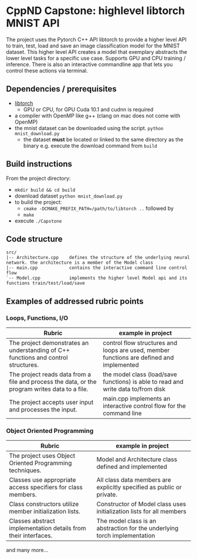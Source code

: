 # CppND Capstone: highlevel libtorch MNIST API

The project uses the Pytorch C++ API libtorch to provide a higher level API to train, test, load and save an image
classification model for the MNIST dataset. This higher level API creates a model that exemplary abstracts the lower level
tasks for a specific use case. Supports GPU and CPU training / inference.
There is also an interactive commandline app that lets you control these actions via terminal.

## Dependencies / prerequisites
* [libtorch](https://pytorch.org/get-started/locally/) 
    * GPU or CPU, for GPU Cuda 10.1 and cudnn is required
* a compiler with OpenMP like g++ (clang on mac does not come with OpenMP)
* the mnist dataset can be downloaded using the script. `python mnist_download.py`
    * the dataset **must** be located or linked to the same directory as the binary e.g. execute the download command from `build`
    
## Build instructions
From the project directory:
* `mkdir build && cd build`
* download dataset `python mnist_download.py`
* to build the project: 
   * `cmake -DCMAKE_PREFIX_PATH=/path/to/libtorch ..` followed by 
   * `make`
* execute `./Capstone`
    
## Code structure
```
src/
|-- Architecture.cpp    defines the structure of the underlying neural network. the architecture is a member of the Model class
|-- main.cpp            contains the interactive command line control flow
`-- Model.cpp           implements the higher level Model api and its functions train/test/load/save
```

## Examples of addressed rubric points
### Loops, Functions, I/O
| Rubric  | example in project |
| ------------- | ------------- |
| The project demonstrates an understanding of C++ functions and control structures.  | control flow structures and loops are used, member functions are defined and implemented  |
| The project reads data from a file and process the data, or the program writes data to a file.  | the model class (load/save functions) is able to read and write data to/from disk  |
| The project accepts user input and processes the input. | main.cpp implements an interactive control flow for the command line |


### Object Oriented Programming
| Rubric  | example in project |
| ------------- | ------------- |
| The project uses Object Oriented Programming techniques.  | Model and Architecture class defined and implemented  |
| Classes use appropriate access specifiers for class members. | All class data members are explicitly specified as public or private.|
| Class constructors utilize member initialization lists. | Constructor of Model class uses initialization lists for all members |
| Classes abstract implementation details from their interfaces. | The model class is an abstraction for the underlying torch implementation |
 
and many more...
